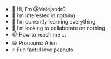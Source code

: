 - 👋 Hi, I’m @Malejandr0
- 👀 I’m interested in nothing
- 🌱 I’m currently learning everything
- 💞️ I’m looking to collaborate on nothing
- 📫 How to reach me ...
- 😄 Pronouns: Alien
- ⚡ Fun fact: I love peanuts

<!---
Malejandr0/Malejandr0 is a ✨ special ✨ repository because its `README.md` (this file) appears on your GitHub profile.
You can click the Preview link to take a look at your changes.
--->
